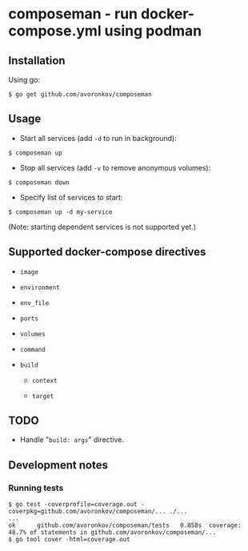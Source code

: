 # composeman - run docker-compose.yml using podman

## Installation

Using go:
```
$ go get github.com/avoronkov/composeman
```

## Usage

- Start all services (add `-d` to run in background):
```
$ composeman up
```

- Stop all services (add `-v` to remove anonymous volumes):
```
$ composeman down
```

- Specify list of services to start:
```
$ composeman up -d my-service
```
(Note: starting dependent services is not supported yet.)

## Supported docker-compose directives

- `image`

- `environment`

- `env_file`

- `ports`

- `volumes`

- `command`

- `build`

	* `context`

	* `target`

## TODO

- Handle "`build: args`" directive.

## Development notes

### Running tests

```
$ go test -coverprofile=coverage.out -coverpkg=github.com/avoronkov/composeman/... ./...
...
ok      github.com/avoronkov/composeman/tests   0.858s  coverage: 48.7% of statements in github.com/avoronkov/composeman/...
$ go tool cover -html=coverage.out
```
